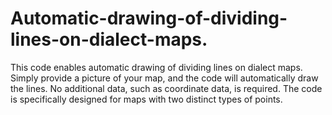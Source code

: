 # Automatic-drawing-of-dividing-lines-on-dialect-maps.
This code enables automatic drawing of dividing lines on dialect maps. Simply provide a picture of your map, and the code will automatically draw the lines. No additional data, such as coordinate data, is required. The code is specifically designed for maps with two distinct types of points.
